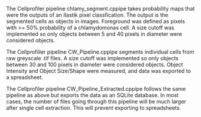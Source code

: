 The Cellprofiler pipeline chlamy_segment.cppipe takes probability maps that were the outputs of an Ilastik pixel classfication. The output is the segmented cells as objects in images. Foreground was defined as pixels with >= 50% probability of a chlamydomonas cell. A size cutoff was implemented so only objects between 5 and 40 pixels in diameter were considered objects.

The Cellprofiiler pipeline CW_Pipeline.cppipe segments individual cells from raw greyscale .tif files. A size cutoff was implemented so only objects between 30 and 100 pixels in diameter were considered objects. Object Intensity and Object Size/Shape were measured, and data was exported to a spreadsheet. 

The Cellprofiler pipeline CW_Pipeline_Extracted.cppipe follows the same pipeline as above but exports the data as an SQLite database. In most cases, the number of files going through this pipeline will be much larger after single cell extraction. This will prevent exporting to spreadsheets. 
